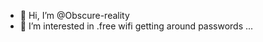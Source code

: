 - 👋 Hi, I’m @Obscure-reality
- 👀 I’m interested in .free wifi getting around passwords
    ...

<!---
Obscure-reality/Obscure-reality is a ✨ special ✨ repository because its `README.md` (this file) appears on your GitHub profile.
You can click the Preview link to take a look at your changes.
--->
